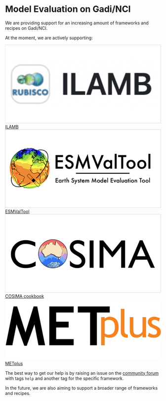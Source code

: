 # Model Evaluation on Gadi/NCI

We are providing support for an increasing amount of frameworks and recipes on Gadi/NCI.

At the moment, we are actively supporting:

<div class="card-container">
    <a href="../model_evaluation_on_gadi/model_evaluation_on_gadi_ilamb" class="aspect1to2-card default-text-color">
        <div class="vertical-card-image-container">
            <img src="../../assets/model_evaluation/logo_ilamb.png" alt="ILAMB"></img>
        </div>
        <div class="vertical-card-text-container bold">ILAMB</div>
    </a>
    <a href="../model_evaluation_on_gadi/model_evaluation_on_gadi_esmvaltool" class="aspect1to2-card default-text-color">
        <div class="vertical-card-image-container">
            <img src="../../assets/model_evaluation/logo_esmvaltool.png" alt="ESMValTool"></img>
        </div>
        <div class="vertical-card-text-container bold">ESMValTool</div>
    </a>
    <a href="../model_evaluation_on_gadi/model_evaluation_on_gadi_pangeo_cosima" class="aspect1to2-card default-text-color">
        <div class="vertical-card-image-container">
            <img src="../../assets/model_evaluation/logo_cosima.png" alt="Pangeo/COSIMA"></img>
        </div>
        <div class="vertical-card-text-container bold">COSIMA cookbook</div>
    </a>
    <a href="../model_evaluation_on_gadi/model_evaluation_on_gadi_metplus" class="vertical-card default-text-color">
        <div class="vertical-card-image-container">
            <img src="../../assets/model_evaluation/METplus_logo.png" alt="METplus"></img>
        </div>
        <div class="vertical-card-text-container bold">METplus</div>
    </a>
</div>

The best way to get our help is by raising an issue on the [community forum](https://forum.access-hive.org.au/) with tags `help` and another tag for the specific framework.

In the future, we are also aiming to support a broader range of frameworks and recipes.